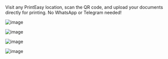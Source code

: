 Visit any PrintEasy location, scan the QR code, and upload your documents directly for printing. No WhatsApp or Telegram needed!

![image](https://github.com/user-attachments/assets/f2ff4e2c-bf2c-44a6-8d94-bbbf36c4b258)

![image](https://github.com/user-attachments/assets/dec63fa4-5ccf-4b9f-bef5-12045bdaa6ef)

![image](https://github.com/user-attachments/assets/ed9aae72-12a4-4b80-91ca-6fa76eed183e)

![image](https://github.com/user-attachments/assets/5f6962d2-5b85-4408-9a60-5b958a1a7673)


